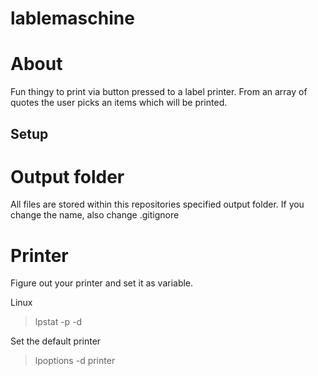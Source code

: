 # lablemaschine

# About

Fun thingy to print via button pressed to a label printer.
From an array of quotes the user picks an items which will be printed.

## Setup
# Output folder
All files are stored within this repositories specified output folder. If you change the name, also change .gitignore

# Printer
Figure out your printer and set it as variable.

Linux
> lpstat -p -d

Set the default printer
> lpoptions -d printer
